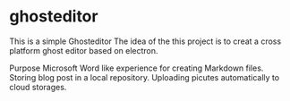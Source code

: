 # ghosteditor
This is a simple Ghosteditor
The idea of the this project is to creat a cross platform ghost editor based on electron.

Purpose
Microsoft Word like experience for creating Markdown files.
Storing blog post in a local repository.
Uploading picutes automatically to cloud storages.
